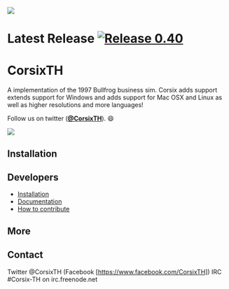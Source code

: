 ![](http://i.imgur.com/fYp148T.jpg)
# Latest Release [![Release 0.40](https://img.shields.io/badge/release-0.40-brightgreen.svg)](https://github.com/CorsixTH/CorsixTH/releases)
CorsixTH
========

A implementation of the 1997 Bullfrog business sim. Corsix adds support extends support for Windows and adds support for Mac OSX and Linux as well as higher resolutions and more languages!

Follow us on twitter ([**@CorsixTH**](https://twitter.com/CorsixTH)). :smile:

![](http://i.imgur.com/qHV60Ui.png)


## Installation

## Developers 

 - [Installation](#installation)
 - [Documentation](#documentation)
 - [How to contribute](#how-to-contribute)

## More


## Contact

Twitter @CorsixTH
(Facebook [https://www.facebook.com/CorsixTH])
IRC #Corsix-TH on irc.freenode.net


